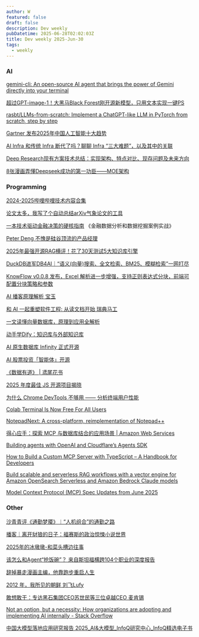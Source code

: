 ```yaml
---
author: W
featured: false
draft: false
description: Dev weekly
pubDatetime: 2025-06-28T02:02:03Z
title: Dev weekly 2025-Jun-30
tags:
  - weekly
---
```


### AI

[]()

[]()

[]()

[]()

[]()

[]()

[]()

[]()

[]()

[]()

[]()

[]()

[]()

[]()

[]()

[gemini-cli: An open-source AI agent that brings the power of Gemini directly into your terminal](https://github.com/google-gemini/gemini-cli)

[超过GPT-image-1！大黑马Black Forest刚开源新模型，只用文本实现一键PS](https://mp.weixin.qq.com/s/k10bZSkS0C3hKoiABuvrVw)

[]()

[rasbt/LLMs-from-scratch: Implement a ChatGPT-like LLM in PyTorch from scratch, step by step](https://github.com/rasbt/LLMs-from-scratch)

[Gartner 发布2025年中国人工智能十大趋势](https://mp.weixin.qq.com/s/lvYV9Iq5At_Hg_drgG9lXg)

[AI Infra 和传统 Infra 断代了吗？聊聊 Infra “三大难题”，以及其中的关联](https://mp.weixin.qq.com/s/fNIJBRPc-5aB_2INJcNfzw)

[Deep Research现有方案技术总结：实现架构、特点对比、现存问题及未来方向](https://mp.weixin.qq.com/s/7TqX0zi8aI-jByetRIISJg)

[8张漫画弄懂Deepseek成功的第一功臣——MOE架构](https://mp.weixin.qq.com/s/isr11d1S6UFj01B00EEi-w)

### Programming

[]()

[2024-2025哔哩哔哩技术内容合集](https://mp.weixin.qq.com/s/0p9aJ9sq8kDXVcNAQbfacw)

[论文太多，我写了个自动总结arXiv气象论文的工具](https://mp.weixin.qq.com/s/P8B8P0K8ND0p2g9DHjeVAw)

[一本技术驱动金融决策的硬核指南](https://mp.weixin.qq.com/s/YQQSCRo9yhDTKbPSJmBLUw) 《金融数据分析和数据挖掘案例实战》

[Peter Deng 不愧是硅谷顶流的产品经理](https://mp.weixin.qq.com/s/NXe1GRiXzHfLsRp_qJS3cw)

[2025年最强开源RAG横评！花了30天测试5大知识库引擎](https://mp.weixin.qq.com/s/Ge9TNBaIOT0p72pNW-QgGg)

[DuckDB进军DB4AI｜“语义(向量)搜索、全文检索、BM25、模糊检索”一网打尽](https://mp.weixin.qq.com/s/RZ_YY3JeIO5vvIsppumJEg)

[KnowFlow v0.0.8 发布，Excel 解析进一步增强，支持正则表达式分块，前端可配置分块策略和参数](https://mp.weixin.qq.com/s/WePLHGMicxXwLAsn5GMa5g)

[AI 播客原理解析 宝玉](https://mp.weixin.qq.com/s/Zttd9gyzEdmqTXoTLPmyNw)

[和 AI 一起重塑软件工程: 从读文档开始 瑞典马工](https://mp.weixin.qq.com/s/Yf-YCUur_QkHKar75FhZUA)

[]()

[一文读懂向量数据库，原理到应用全解析](https://mp.weixin.qq.com/s/MZzv85dhsDjM-A29NrEfHA)

[动手学Dify：知识库与外部知识库](https://mp.weixin.qq.com/s/E2axZpXRdvRM0lVo5a_gZg)

[AI 原生数据库 Infinity 正式开源](https://mp.weixin.qq.com/s/6mReFAzB8qqOU80MLTkhZQ)

[AI 股票投资「智能体」开源](https://mp.weixin.qq.com/s/xeMPwzxalLBB4iSwARUg3A)

[《数据有道》 | 鸢尾花书](https://github.com/Visualize-ML/Book6_First-Course-in-Data-Science)

[2025 年度最佳 JS 开源项目揭晓](https://mp.weixin.qq.com/s/8x1uKH8h63sze7YhngueqA)

[为什么 Chrome DevTools 不够用 —— 分析终端用户性能](https://mp.weixin.qq.com/s/ok8bU3Namwt9jAPDF4ZZtQ)

[Colab Terminal Is Now Free For All Users](https://medium.com/google-colab/colab-terminal-is-now-free-for-all-users-9a10eaef2ca8)

[NotepadNext: A cross-platform, reimplementation of Notepad++](https://github.com/dail8859/NotepadNext)

[]()

[得心应手：探索 MCP 与数据库结合的应用场景 | Amazon Web Services](https://aws.amazon.com/cn/blogs/china/explore-the-application-scenarios-of-combining-mcp-with-database/)

[Building agents with OpenAI and Cloudflare’s Agents SDK](https://blog.cloudflare.com/building-agents-with-openai-and-cloudflares-agents-sdk/)

[]()

[How to Build a Custom MCP Server with TypeScript – A Handbook for Developers](https://www.freecodecamp.org/news/how-to-build-a-custom-mcp-server-with-typescript-a-handbook-for-developers/)

[Build scalable and serverless RAG workflows with a vector engine for Amazon OpenSearch Serverless and Amazon Bedrock Claude models](https://aws.amazon.com/blogs/big-data/build-scalable-and-serverless-rag-workflows-with-a-vector-engine-for-amazon-opensearch-serverless-and-amazon-bedrock-claude-models/)

[Model Context Protocol (MCP) Spec Updates from June 2025](https://auth0.com/blog/mcp-specs-update-all-about-auth/)

[]()

### Other

[沙青青评《通勤梦魇》︱“人机组合”的通勤之路](https://mp.weixin.qq.com/s/9qcwyckisBd__wVEfvjMvA)

[]()

[播客｜离开豺狼的日子：福赛斯的政治惊悚小说世界](https://mp.weixin.qq.com/s/sw1zdMxe_KQPRGcPKwNQhQ)

[2025年的冰墩墩-和菜头槽边往事](https://mp.weixin.qq.com/s/OXQDhgqudmTro6hwVWrCVg)

[该怎么和Agent“抢饭碗”？ 来自斯坦福横跨104个职业的深度报告](https://mp.weixin.qq.com/s/f4ezVIoQZg2u4sXOhvaHYg)

[辞掉暴走漫画主编，他靠跑步重启人生](https://mp.weixin.qq.com/s/PtA_yVB9lZNuJ5TFsxxRHA)

[2012 年，我所见的朝鲜 刘飞Lufy](https://mp.weixin.qq.com/s/u09WbME2LiGGH66Sc4jOXA)

[敢想敢干：专访黑石集团CEO苏世民等三位卓越CEO 麦肯锡](https://mp.weixin.qq.com/s/cvwMATvYpRx_wCSEEEVb_w)

[]()

[Not an option, but a necessity: How organizations are adopting and implementing AI internally - Stack Overflow](https://stackoverflow.blog/2025/06/25/not-an-option-but-a-necessity-how-organizations-are-adopting-and-implementing-ai-internally/)

[中国大模型落地应用研究报告 2025_AI&大模型_InfoQ研究中心_InfoQ精选电子书](https://www.infoq.cn/minibook/0hFABIlwVwRvAMlePUaQ)

[]()

[]()

[]()

[]()

[]()

[]()

[]()

[]()

[]()

[]()

[]()

[]()

[]()

[]()

[]()

[]()

[]()

[]()

[]()

[]()

[]()

[]()

[]()

[]()

[]()

[]()

[]()

[]()

[]()

[]()

[]()

[]()

[]()

[]()
